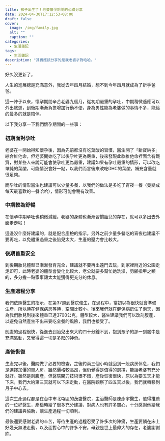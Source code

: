 ```yaml
---
title: 孩子出生了！老婆懷孕期間的心得分享
date: 2024-04-30T17:12:53+08:00
draft: false
cover:
  image: /img/family.jpg
  alt: ""
  caption: ""
categories:
  - 生活雜記
tags: 
  - 生活雜記
description: "其實應該分享的是我老婆才對哈哈。"
---
```


好久沒更新了，

人生的進展總是充滿意外，我從去年四月結婚，想不到今年四月就成為了新手爸爸。

這一陣子以來，懷孕期間辛苦老婆九個月，從初期嚴重的孕吐，中期稍微適應可以外出旅遊，到後期漸漸負擔增加行動不便，身為男性能為老婆做的事情不多，能給的最多的就是陪伴。

以下我分享一下我們懷孕期間的一些事：

### 初期面對孕吐

老婆在一開始得知懷孕後，因為先前都沒有吃葉酸的習慣，醫生開了「新寶納多」綜合維他命，但老婆開始吃了以後孕吐更為嚴重，後來發現此款維他命裡面含有鐵質，對某些人來說可能會使孕吐更為嚴重，建議如果有孕吐嚴重的情形，可以改吃單純的葉酸，可能情況會好一點，以我們而言後來改吃DHC的葉酸，補充含量就很足夠。

而孕吐的情形醫生也建議可以少量多餐，以我們的做法是多吃了宵夜一餐（竟變成每天最喜歡的一餐哈哈），情形可能會稍有改善。

### 中期較為舒暢

在懷孕中期孕吐也稍微減緩，老婆的身體也漸漸習慣胎兒的存在，就可以多出去外面走走啦！

這邊沒什麼好建議的，就是配合產檢的指示，另外之前少量多餐吃的宵夜也建議不要再吃，以免體重過重之後胎兒太大，生產的壓力會比較大。

### 後期首重安全

到後期胎兒體型已漸漸發育完全，建議就不要再出遠門去玩，到家裡附近的公園走走即可，此時老婆的體型會變化比較大，老公就要多幫忙她洗澡，剪腳指甲之類的，多分擔一點家事讓太太能獲得更充分的休息。

### 生產過程分享

我們依照醫生的指示，在第37週到醫院催生，在過程中，當初以為很快就會準備生產，所以待在健保病房等待，空間比較小。後來我們就在健保病房住了兩天，因為我們胎兒到後來體重已達3700公克，體型較大，醫生建議我們可以改剖腹產，以避免自然產生不出來要吃全餐的風險，我們也接受了。

剖腹的過程很快，從進去到胎兒出來大約四十分鐘不到，抱到孩子的那一刻腦中是充滿感動，又覺得這一切是多麼的神奇。

### 產後恢復

生產完以後，醫院做了必要的檢查，之後約兩三個小時就回到一般病房休息，我們是選擇加價的單人房，雖然價格較高昂，但仍覺得是值得的選擇，能讓老婆有充分就好。雖然是剖腹產，但醫院開刀技術很不錯，產後恢復很快，原以為要五天才能下床，我們大約第三天就可以下床走動，在醫院觀察了四五天以後，我們就轉移到月子中心去。

這次生產過程都是在台中市北屯區的茂盛醫院，主治醫師是陳彥宇醫生，值得推薦的一位好醫生，產檢時給了很多充分建議，對病人也有許多關心，十分感謝他給我們的建議與協助，讓生產過程一切順利。

最後還要感謝老婆的辛苦，等待生產的過程忍受了許多次的陣痛，生產要躺在床上好幾天無法走動，以及面對心中的許多不安，母親是世上最偉大的存在，老婆謝謝妳。